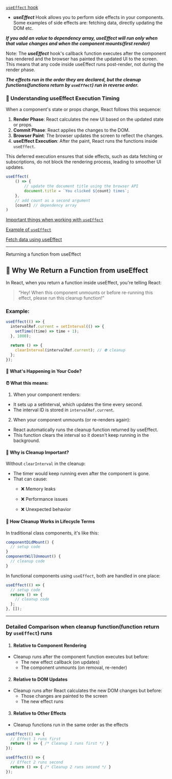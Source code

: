 [`useEffect` hook](https://youtu.be/M9O5AjEFzKw?si=uyCqLtMNaJOehDaE&t=9931)
- ***useEffect*** Hook allows you to perform side effects in your components. Some examples of side effects are: fetching data, directly updating the DOM etc.

***If you add an value to dependency array, useEffect will run only when that value changes and when the component mounts(first render)***

Note: The ***useEffect*** hook's callback function executes after the component has rendered and the browser has painted the updated UI to the screen. This means that any code inside useEffect runs post-render, not during the render phase.


***The effects run in the order they are declared, but the cleanup functions(functions return by `useEffect`) run in reverse order.***


### 🧠 Understanding useEffect Execution Timing

When a component's state or props change, React follows this sequence:

1. **Render Phase**: React calculates the new UI based on the updated state or props.
2. **Commit Phase**: React applies the changes to the DOM.
3. **Browser Paint**: The browser updates the screen to reflect the changes.
4. **useEffect Execution**: After the paint, React runs the functions inside `useEffect`.

This deferred execution ensures that side effects, such as data fetching or subscriptions, do not block the rendering process, leading to smoother UI updates.




```js
useEffect(
    () => {
        // update the document title using the browser API
        document.title = `You clicked ${count} times`;
    },
    // add count as a second argument
    [count] // dependency array
)
```

[Important things when working with `useEffect`](https://youtu.be/M9O5AjEFzKw?si=QDZwT5l5OmixE2PR&t=9971)

[Example of `useEffect`](https://youtu.be/M9O5AjEFzKw?si=aOEJMywWOYehdmpQ&t=10047)

[Fetch data using useEffect](https://youtu.be/M9O5AjEFzKw?si=bn4UHz9s16pAOe8g&t=10501)

----
Returning a function from useEffect 
## 🧠 Why We Return a Function from useEffect
In React, when you return a function inside useEffect, you're telling React:
> “Hey! When this component unmounts or before re-running this effect, please run this cleanup function!”

### Example: 
```js
useEffect(() => {
  intervalRef.current = setInterval(() => {
    setTime((time) => time + 1);
  }, 1000);

  return () => {
    clearInterval(intervalRef.current); // ⛔ cleanup
  };
});
```
#### 🔁 What's Happening in Your Code?
#### ⏰ What this means:
1. When your component renders:
- It sets up a setInterval, which updates the time every second.
- The interval ID is stored in `intervalRef.current`.

2. When your component unmounts (or re-renders again):
- React automatically runs the cleanup function returned by useEffect.
- This function clears the interval so it doesn't keep running in the background.

#### 🤔 Why is Cleanup Important?
Without `clearInterval` in the cleanup:

- The timer would keep running even after the component is gone.
- That can cause:
    - ❌ Memory leaks

    - ❌ Performance issues

    - ❌ Unexpected behavior

#### 🔄 How Cleanup Works in Lifecycle Terms
In traditional class components, it's like this:
```js
componentDidMount() {
  // setup code
}
componentWillUnmount() {
  // cleanup code
}
```

In functional components using `useEffect`, both are handled in one place:

```js
useEffect(() => {
  // setup code
  return () => {
    // cleanup code
  };
}, []);
```
 
----
### Detailed Comparison when cleanup function(function return by `useEffect`) runs
1. #### Relative to Component Rendering
- Cleanup runs after the component function executes but before:
    - The new effect callback (on updates)
    - The component unmounts (on removal, re-render)

2. #### Relative to DOM Updates
- Cleanup runs after React calculates the new DOM changes but before:
    - Those changes are painted to the screen
    - The new effect runs

3. #### Relative to Other Effects
- Cleanup functions run in the same order as the effects

```js
useEffect(() => {
  // Effect 1 runs first
  return () => { /* Cleanup 1 runs first */ }
});

useEffect(() => {
  // Effect 2 runs second
  return () => { /* Cleanup 2 runs second */ }
});
```
